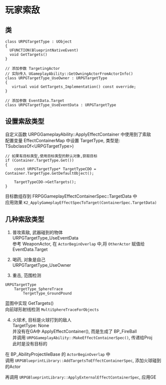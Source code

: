 # 玩家索敌
## 类
```
class URPGTargetType : UObject
{
  UFUNCTION(BlueprintNativeEvent)
  void GetTargets()
}

// 添加参数 TargetingActor
// 实际传入 UGameplayAbility::GetOwningActorFromActorInfo()
class URPGTargetType_UseOwner : URPGTargetType
{
   virtual void GetTargets_Implementation() const override;
}

// 添加参数 EventData.Target
class URPGTargetType_UseEventData : URPGTargetType
```

## 设置索敌类型
自定义函数 URPGGameplayAbility::ApplyEffectContainer 中使用到了索敌  
配置变量 EffectContainerMap 中设置 TargetType, 类型是: TSubclassOf&#60;URPGTargetType&#62;)
```
// 如果有目标类型,使用目标类型的默认对象,获取目标
if (Container.TargetType.Get())
{
    const URPGTargetType* TargetTypeCDO = Container.TargetType.GetDefaultObject();

    TargetTypeCDO->GetTargets();
}
```

目标数组存到 FRPGGameplayEffectContainerSpec::TargetData 中  
应用效果 `K2_ApplyGameplayEffectSpecToTarget(ContainerSpec.TargetData)`

## 几种索敌类型
1. 普攻索敌, 武器碰到的物体  
URPGTargetType_UseEventData  
参考 WeaponActor, 在 `ActorBeginOverlap` 中,将 `OtherActor` 赋值给 EventData.Target  

2. 喝药, 对象是自己  
URPGTargetType_UseOwner  

3. 重击, 范围检测  
```
URPGTargetType
    TargetType_SphereTrace
        TergetType_GroundPound
```
蓝图中实现 GetTargets()  
向前球形射线检测 `MultiSphereTraceForObjects`  

4. 火球术, 目标是火球打到的敌人  
TargetType: None  
并没有在GA中 ApplyEffectContainer(), 而是生成了 BP_FireBall  
并调用 `URPGGameplayAbility::MakeEffectContainerSpec()`, 传递给Proj  
此时是没有目标的  

在 BP_AbilityProjectileBase 的 `ActorBeginOverlap` 中  
调用 `URPGBlueprintLibrary::AddTargetsToEffectContainerSpec`, 添加火球碰到的Actor  

再调用 `URPGBlueprintLibrary::ApplyExternalEffectContainerSpec`, 应用GE  
